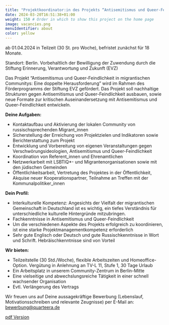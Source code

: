 ```yaml
---
title: "Projektkoordinator:in des Projekts “Antisemitismus und Queer-Feindlichkeit in migrantischen Communitys”" # Title of your project
date: 2024-03-20T16:51:38+01:00
weight: 150 # Order in which to show this project on the home page
image: vacancies.png
menuIdentifier: about
color: yellow
---
```


ab 01.04.2024 in Teilzeit (30 St. pro Woche), befristet zunächst für 18 Monate.

Standort: Berlin. Vorbehaltlich der Bewilligung der Zuwendung durch die Stiftung Erinnerung, Verantwortung und Zukunft (EVZ)

Das Projekt “Antisemitismus und Queer-Feindlichkeit in migrantischen Communitys: Eine doppelte Herausforderung” wird im Rahmen des Förderprogramms der Stiftung EVZ gefördert. 
Das Projekt soll nachhaltige Strukturen gegen Antisemitismus und Queer-Feindlichkeit ausbauen, sowie neue Formate zur kritischen Auseinandersetzung mit Antisemitismus und Queer-Feindlichkeit entwickeln.

**Deine Aufgaben:**

- Kontaktaufbau und Aktivierung der lokalen Community von russischsprechenden Migrant_innen
- Sicherstellung der Erreichung von Projektzielen und Indikatoren sowie Berichterstattung zum Projekt
- Entwicklung und Vorbereitung von eigenen Veranstaltungen gegen Verschwörungsideologien, Antisemitismus und Queer-Feindlichkeit
- Koordination von Referent_innen und Ehrenamtlichen
- Netzwerkarbeit mit LSBTIQ*- und Migrantenorganisationen sowie mit den jüdischen Gemeinden
- Öffentlichkeitsarbeit, Vertretung des Projektes in der Öffentlichkeit, Akquise neuer Kooperationspartner, Teilnahme an Treffen mit der Kommunalpolitiker_innen


**Dein Profil:**
- Interkulturelle Kompetenz: Angesichts der Vielfalt der migrantischen Gemeinschaft in Deutschland ist es wichtig, ein tiefes Verständnis für unterschiedliche kulturelle Hintergründe mitzubringen.
- Fachkenntnisse in Antisemitismus und Queer-Feindlichkeit
- Um die verschiedenen Aspekte des Projekts erfolgreich zu koordinieren, ist eine starke Projektmanagementkompetenz erforderlich
- Sehr gute Englisch oder Deutsch und gute Russischkenntnisse in Wort und Schrift. Hebräischkenntnisse sind von Vorteil


**Wir bieten:**

- Teilzeitstelle (30 Std./Woche), flexible Arbeitszeiten und Homeoffice-Option. Vergütung in Anlehnung an TV-L 11, Stufe 1, 30 Tage Urlaub
- Ein Arbeitsplatz in unserem Community-Zentrum in Berlin-Mitte
- Eine vielseitige und abwechslungsreiche Tätigkeit in einer schnell wachsender Organisation
- Evtl. Verlängerung des Vertrags


Wir freuen uns auf Deine aussagekräftige Bewerbung (Lebenslauf, Motivationsschreiben und relevante Zeugnisse) per E-Mail an: [bewerbung@quarteera.de](bewerbung@quarteera.de)


[pdf Version](https://quarteera.de/files/stelle/Projektkoordinator_in_prj-69.pdf)